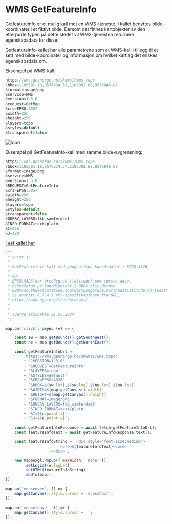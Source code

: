 # WMS GetFeatureInfo

Getfeatureinfo er et mulig kall mot en WMS-tjeneste. I kallet benyttes bilde-koordinater i et fiktivt bilde. Dersom det finnes kartobjekter av den etterpurte typen på dette stedet vil WMS-tjenesten returnere egenskapsdata for disse.

Getfeatureinfo-kallet har alle parametrene som et WMS-kall i tillegg til et sett med bilde-koordinater og informasjon om hvilket kartlag det ønskes egenskapsdata om.

Eksempel på WMS-kall:

```js
https://wms.geonorge.no/skwms1/wms.topo
?bbox=1185691.18,8576234.57,1186302.68,8576846.07
&format=image/png
&service=WMS
&version=1.3.0
&request=GetMap
&crs=EPSG:3857
&width=256
&height=256
&layers=topo
&styles=default
&transparent=false
```

![topo](https://wms.geonorge.no/skwms1/wms.topo?bbox=1185691.1827596538,8576234.573596776,1186302.6789859347,8576846.069823056&format=image/png&service=WMS&version=1.3.0&request=GetMap&crs=EPSG:3857&width=256&height=256&layers=topo&styles=default&transparent=false)


Eksempel på GetFeatureInfo-kall med samme bilde-avgrensning:

```js
https://wms.geonorge.no/skwms1/wms.topo
?bbox=1185691.18,8576234.57,1186302.68,8576846.07
&format=image/png
&service=WMS
&version=1.3.0
&REQUEST=GetFeatureInfo
&crs=EPSG:3857
&width=256
&height=256
&layers=topo
&styles=default
&transparent=false
&QUERY_LAYERS=fkb_samferdsel
&INFO_FORMAT=text/plain
&I=256
&J=128
```

[Test kallet her](https://wms.geonorge.no/skwms1/wms.topo?bbox=1185691.1827596538,8576234.573596776,1186302.6789859347,8576846.069823056&format=image/png&service=WMS&version=1.3.0&request=GetFeatureInfo&crs=EPSG:3857&width=256&height=256&layers=topo&styles=default&transparent=false&QUERY_LAYERS=fkb_samferdsel&INFO_FORMAT=text/plain&I=256&J=128)


```js
/**
 * veier.js
 * 
 * GetFeatureinfo-kall med geografiske koordinater i EPSG:4326
 * 
 * NB: 
 * EPSG:4326 har breddegrad (latitude) som første akse.
 * Rekkefølge på koordinatene i BBOX blir dermed
 * BBOX=southwestLatitude,soutwestLongitude,northeastLatitude,norteastLongitude
 * Se avsnitt 6.7.4 i WMS-spesifikasjonen fra OGC,
 * https://www.ogc.org/standard/wms/
 * 
 * 
 * sverre.stikbakke 21.03.2024
 */

map.on('click', async (e) => {

    const sw = map.getBounds().getSouthWest();
    const ne = map.getBounds().getNorthEast();

    const getFeatureInfoUrl =
        'https://wms.geonorge.no/skwms1/wms.topo'
        + '?VERSION=1.3.0'
        + '&REQUEST=GetFeatureInfo'
        + '&LAYERS=topo'
        + '&STYLES=default'
        + '&CRS=EPSG:4326'
        + `&BBOX=${sw.lat},${sw.lng},${ne.lat},${ne.lng}`
        + `&WIDTH=${map.getCanvas().width}`
        + `&HEIGHT=${map.getCanvas().height}`
        + '&FORMAT=image/png'
        + '&QUERY_LAYERS=fkb_samferdsel'
        + '&INFO_FORMAT=text/plain'
        + `&I=${e.point.x}`
        + `&J=${e.point.y}`;

    const getFeatureInfoResponse = await fetch(getFeatureInfoUrl);
    const featureInfoText = await getFeatureInfoResponse.text();

    const featureInfoString = `<div style="font-size:medium">
                        <pre>${featureInfoText}</pre>
                    </div>`;

    new mapboxgl.Popup({ maxWidth: 'none' })
        .setLngLat(e.lngLat)
        .setHTML(featureInfoString)
        .addTo(map);
});

map.on('mouseover', () => {
    map.getCanvas().style.cursor = 'crosshair';
});

map.on('mouseleave', () => {
    map.getCanvas().style.cursor = '';
});
```
